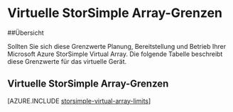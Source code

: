 <properties 
   pageTitle="Virtuelle StorSimple Array-Grenzen | Microsoft Azure"
   description="Beschreibt die Systemgrenzen und empfohlene Größen für Verbindungen und Microsoft Azure StorSimple Virtual Array-Komponenten."
   services="storsimple"
   documentationCenter="NA"
   authors="alkohli"
   manager="carmonm"
   editor="" />
<tags 
   ms.service="storsimple"
   ms.devlang="NA"
   ms.topic="article"
   ms.tgt_pltfrm="NA"
   ms.workload="TBD"
   ms.date="10/05/2016"
   ms.author="alkohli" />


# <a name="storsimple-virtual-array-limits"></a>Virtuelle StorSimple Array-Grenzen

##<a name="overview"></a>Übersicht

Sollten Sie sich diese Grenzwerte Planung, Bereitstellung und Betrieb Ihrer Microsoft Azure StorSimple Virtual Array. Die folgende Tabelle beschreibt diese Grenzwerte für das virtuelle Gerät.

## <a name="storsimple-virtual-array-limits"></a>Virtuelle StorSimple Array-Grenzen 

[AZURE.INCLUDE [storsimple-virtual-array-limits](../../includes/storsimple-virtual-array-limits.md)]


